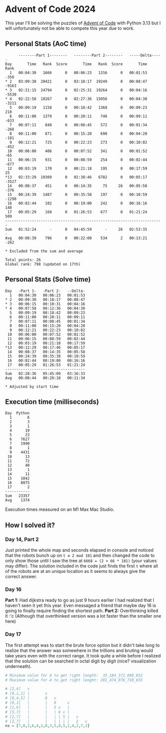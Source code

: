 # Advent of Code 2024

This year I'll be solving the puzzles of [Advent of Code](https://adventofcode.com/2024) with Python 3.13 but I will
unfortunately not be able to compete this year due to work.  

## Personal Stats (AoC time)
```
      --------Part 1--------   --------Part 2--------   -----Delta-----
Day       Time   Rank  Score       Time   Rank  Score       Time   Rank
  1   00:04:30   1666      0   00:06:23   1316      0   00:01:53   -350
* 2   03:09:30  28421      0   03:18:17  19249      0   00:08:47  -9163
* 3   02:21:15  24794      0   02:25:31  19264      0   00:04:16  -5530
* 4   02:22:58  18267      0   02:27:36  15056      0   00:04:38  -3211
  5   00:09:19   1158      0   00:18:42   1368      0   00:09:23    210
  6   00:11:00   1379      0   00:20:11    746      0   00:09:11   -633
  7   00:07:11    840      0   00:08:45    572      0   00:01:34   -268
  8   00:11:00    871      0   00:15:20    690      0   00:04:20   -181
  9   00:12:21    725      0   00:22:23    273      0   00:10:02   -452
 10   00:06:00    406      0   00:07:52    341      0   00:01:52    -65
 11   00:06:15    931      0   00:08:59    254      0   00:02:44   -677
 12   00:03:19    170      0   00:21:18    195      0   00:17:59     25
*13   02:33:29  10309      0   02:38:46   6782      0   00:05:17  -3527
 14   00:08:37    451      0   00:14:35     75     26   00:05:58   -376
 15   00:24:39   1487      0   00:35:58    197      0   00:10:59  -1290
 16   00:02:44    102      0   00:19:00    242      0   00:16:16    140
 17   00:05:29    168      0   01:26:53    677      0   01:21:24    509
-----------------------------------------------------------------------
Sum   01:52:24      -      0   04:45:59      -     26   02:53:35      -
Avg   00:08:39    796      0   00:22:00    534      2   00:13:21   -262

* Excluded from the sum and average

Total points: 26
Global rank: 798 (updated on 17th)
```

## Personal Stats (Solve time)
```
Day   -Part 1-   -Part 2-   --Delta-
  1   00:04:30   00:06:23   00:01:53
* 2   00:09:30   00:18:17   00:08:47
* 3   00:06:15   00:10:31   00:04:16
* 4   00:07:58   00:12:36   00:04:38
  5   00:09:19   00:18:42   00:09:23
  6   00:11:00   00:20:11   00:09:11
  7   00:07:11   00:08:45   00:01:34
  8   00:11:00   00:15:20   00:04:20
  9   00:12:21   00:22:23   00:10:02
 10   00:06:00   00:07:52   00:01:52
 11   00:06:15   00:08:59   00:02:44
 12   00:03:19   00:21:18   00:17:59
*13   00:12:29   00:17:46   00:05:17
 14   00:08:37   00:14:35   00:05:58
 15   00:24:39   00:35:38   00:10:59
 16   00:02:44   00:19:00   00:16:16
 17   00:05:29   01:26:53   01:21:24
------------------------------------
Sum   02:28:36   05:45:09   03:16:33
Avg   00:08:44   00:20:18   00:11:34

* Adjusted by start time
```

## Execution time (milliseconds)
```
Day  Python
  1       6
  2       3
  3       1
  4      19
  5      23
  6    7627
  7    1990
  8       1
  9    4431
 10      13
 11      72
 12      40
 13       1
 14      11
 15    1042
 16    8075
 17       2
-----------
Sum   23357
Avg    1374
```

Execution times measured on an M1 Max Mac Studio.


## How I solved it?

### Day 14, Part 2
Just printed the whole map and seconds elapsed in console and noticed that the robots bunch up on `t ≡ 2 mod 101` and
then changed the code to only show those until I saw the tree at `6668 = (2 + 66 * 101)` (your values may differ).
The solution included in the code just finds the first `t` where all of the robots are at an unique location as it
seems to always give the correct answer.

### Day 16
**Part 1:** Had dijkstra ready to go as just 9 hours earlier I had realized that I haven't seen it yet this year. Even
messaged a friend that maybe day 16 is going to finally require finding the shortest path. **Part 2:** Overthinking
killed it :'c (Although that overthinked version was a lot faster than the smaller one here)

### Day 17
The first attempt was to start the brute force option but it didn't take long to realize that the answer was somewhere
in the trillions and bruting would take years even with the correct range. It took quite a while before I realized that
the solution can be searched in octal digit by digit (nice? visualization underneath).
```python
# Minimum value for A to get right length:  35_184_372_088_832
# Maximum value for A to get right lenght: 281_474_976_710_655

# [2,4]   v
# [0,1,2] |       v
# [0,4,5] |       0   v
# [0,1]   |       |   0     v
# [2,6]   |       |   5 v   |
# [5,7]   |       |   | 6 v |
# [2,7]   |       |   | | 5 |   v
# [2,7]   |       |   | | | |   2   v
ns = [7,0,2,6,4,2,0,3,5,6,5,1,4,2,7,2]
```
